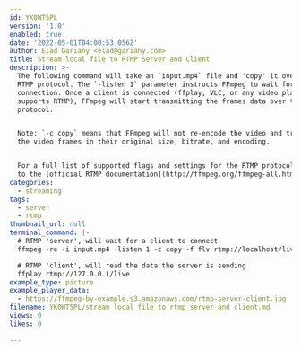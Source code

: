 ```yaml
---
id: YK0WT5PL
version: '1.0'
enabled: true
date: '2022-05-01T04:00:53.056Z'
author: Elad Gariany <elad@gariany.com>
title: Stream local file to RTMP Server and Client
description: >-
  The following command will take an `input.mp4` file and 'copy' it over the
  RTMP protocol. The `-listen 1` parameter instructs FFmpeg to wait for a
  connection. Once a client is connected (ffplay, VLC, or any video player that
  supports RTMP), FFmpeg will start transmitting the frames data over the RTMP
  protocol.


  Note: `-c copy` means that FFmpeg will not re-encode the video and transmit
  the video frames in their original size, bitrate, and encoding.


  For a full list of supported flags and settings for the RTMP protocol, refer
  to the [official RTMP documentation](http://ffmpeg.org/ffmpeg-all.html#rtmp)
categories:
  - streaming
tags:
  - server
  - rtmp
thumbnail_url: null
terminal_command: |-
  # RTMP 'server', will wait for a client to connect
  ffmpeg -re -i input.mp4 -listen 1 -c copy -f flv rtmp://localhost/live

  # RTMP 'client', will read the data the server is sending
  ffplay rtmp://127.0.0.1/live
example_type: picture
example_player_data:
  - https://ffmpeg-by-example.s3.amazonaws.com/rtmp-server-client.jpg
filename: YK0WT5PL/stream_local_file_to_rtmp_server_and_client.md
views: 0
likes: 0

---
```

